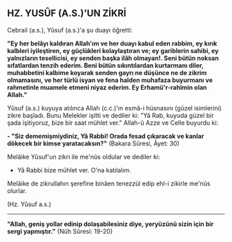 ## HZ. YUSÛF (A.S.)'UN ZİKRİ

Cebrail (a.s.), Yûsuf (a.s.)'a şu duayı öğretti:

**"Ey her belâyı kaldıran Allah'ım ve her duayı kabul eden rabbim, ey kırık kalbleri iyileştiren, ey güçlükleri kolaylaştıran ve; ey gariblerin sahibi, ey yalnızların tesellicisi, ey senden başka ilâh olmayan!. Seni bütün noksan sıfatlardan tenzih ederim. Beni bütün sıkıntılar­dan kurtarmanı diler, muhabbetini kalbime koyarak senden gayrı ne düşünce ne de zikrim olmamasını, ve her türlü isyan ve fena halden muhafaza buyurmanı ve rahmetinle muamele etmeni niyaz ederim. Ey Erhamü'r-rahîmin olan Allah."**

Yûsuf (a.s.) kuyuya atılınca Allah (c.c.)'ın esmâ-i hüsnasını (güzel isimlerini) zikre başladı. Bunu Melekler işitti ve dediler ki: "Yâ Rab, kuyuda güzel bir şada işitiyoruz, bize bir saat mühlet ver." Allah-û Azze ve Celle buyurdu ki:

**- "Siz dememişmiydiniz, Yâ Rabbi! Orada fesad çı­karacak ve kanlar dökecek bir kimse yaratacaksın?"** (Bakara Sûresi, Âyet: 30)

Melâike Yûsuf'un zikri ile me'nûs oldular ve dediler ki:

- Yâ Rabbi bize mühlet ver. O'na katılalım.

Melâike de zikrullahın şerefine binâen tenezzül edip ehl-i zikirle me'nûs olurlar.

(Hz. Yûsuf a.s.)

<hr>

**"Allah, geniş yollar edinip dolaşabilesiniz diye, yer­yüzünü sizin için bir sergi yapmıştır."** (Nûh Sûresi: 19-20)
